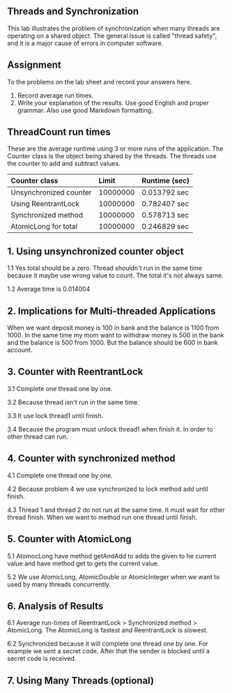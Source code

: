 ## Threads and Synchronization

This lab illustrates the problem of synchronization when many threads are operating on a shared object.  The general issue is called "thread safety", and it is a major cause of errors in computer software.

## Assignment

To the problems on the lab sheet and record your answers here.

1. Record average run times.
2. Write your explanation of the results.  Use good English and proper grammar.  Also use good Markdown formatting.

## ThreadCount run times

These are the average runtime using 3 or more runs of the application.
The Counter class is the object being shared by the threads.
The threads use the counter to add and subtract values.

| Counter class           | Limit              | Runtime (sec)   |
|:------------------------|:-------------------|-----------------|
| Unsynchronized counter  | 10000000           | 0.013792 sec    |
| Using ReentrantLock     | 10000000           | 0.782407 sec    |
| Synchronized method     | 10000000           | 0.578713 sec    |
| AtomicLong for total    | 10000000           | 0.246829 sec    |

## 1. Using unsynchronized counter object

1.1 Yes total should be a zero. Thread shouldn't run in the same time because it maybe use wrong value to count. The total it's not always same.

1.2 Average time is 0.014004

## 2. Implications for Multi-threaded Applications

   When we want deposit money is 100 in bank and the balance is 1100 from 1000. In the same time my mom want to withdraw money is 500 in the bank and the balance is 500 from 1000. But the balance should be 600 in bank account.

## 3. Counter with ReentrantLock

3.1 Complete one thread one by one.

3.2 Because thread isn't run in the same time.

3.3 It use lock thread1 until finish.

3.4 Because the program must unlock thread1 when finish it. In order to other thread can run.

## 4. Counter with synchronized method

4.1 Complete one thread one by one.

4.2 Because problem 4 we use synchronized to lock method add until finish.

4.3 Thread 1 and thread 2 do not run at the same time. It must wait for other thread finish. When we want to method run one thread until finish.

## 5. Counter with AtomicLong

5.1 AtomocLong have method getAndAdd to adds the given to he current value and have method get to gets the current value.

5.2 We use AtomicLong, AtomicDouble or AtomicInteger when we want to used by many threads concurrently.

## 6. Analysis of Results

6.1 Average run-times of ReentrantLock > Synchronized method > AtomicLong. The AtomicLong is fastest and ReentrantLock is slowest.

6.2 Synchronized because it will complete one thread one by one. For example we sent a secret code. After that the sender is blocked until a secret code is received.

## 7. Using Many Threads (optional)

